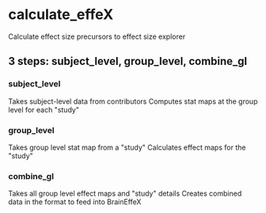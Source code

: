 # calculate_effeX
Calculate effect size precursors to effect size explorer

## 3 steps: subject_level, group_level, combine_gl

### subject_level
Takes subject-level data from contributors
Computes stat maps at the group level for each "study"

### group_level
Takes group level stat map from a "study"
Calculates effect maps for the "study"


### combine_gl
Takes all group level effect maps and "study" details
Creates combined data in the format to feed into BrainEffeX

